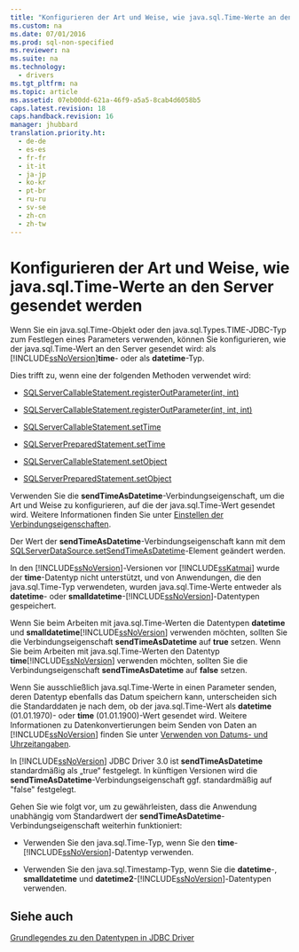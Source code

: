 ```yaml
---
title: "Konfigurieren der Art und Weise, wie java.sql.Time-Werte an den Server gesendet werden"
ms.custom: na
ms.date: 07/01/2016
ms.prod: sql-non-specified
ms.reviewer: na
ms.suite: na
ms.technology: 
  - drivers
ms.tgt_pltfrm: na
ms.topic: article
ms.assetid: 07eb00dd-621a-46f9-a5a5-8cab4d6058b5
caps.latest.revision: 18
caps.handback.revision: 16
manager: jhubbard
translation.priority.ht: 
  - de-de
  - es-es
  - fr-fr
  - it-it
  - ja-jp
  - ko-kr
  - pt-br
  - ru-ru
  - sv-se
  - zh-cn
  - zh-tw
---
```

# Konfigurieren der Art und Weise, wie java.sql.Time-Werte an den Server gesendet werden
  Wenn Sie ein java.sql.Time\-Objekt oder den java.sql.Types.TIME\-JDBC\-Typ zum Festlegen eines Parameters verwenden, können Sie konfigurieren, wie der java.sql.Time\-Wert an den Server gesendet wird: als [!INCLUDE[ssNoVersion](../content/includes/ssNoVersion_md.md)]**time**\- oder als **datetime**\-Typ.  
  
 Dies trifft zu, wenn eine der folgenden Methoden verwendet wird:  
  
-   [SQLServerCallableStatement.registerOutParameter\(int, int\)](../content/registerOutParameter-Method--int--int-.md)  
  
-   [SQLServerCallableStatement.registerOutParameter\(int, int, int\)](../content/registerOutParameter-Method--int--int--int-.md)  
  
-   [SQLServerCallableStatement.setTime](../content/setTime-Method--SQLServerCallableStatement-.md)  
  
-   [SQLServerPreparedStatement.setTime](../content/setTime-Method--SQLServerPreparedStatement-.md)  
  
-   [SQLServerCallableStatement.setObject](../content/setObject-Method--SQLServerCallableStatement-.md)  
  
-   [SQLServerPreparedStatement.setObject](../content/setObject-Method--SQLServerPreparedStatement-.md)  
  
 Verwenden Sie die **sendTimeAsDatetime**\-Verbindungseigenschaft, um die Art und Weise zu konfigurieren, auf die der java.sql.Time\-Wert gesendet wird. Weitere Informationen finden Sie unter [Einstellen der Verbindungseigenschaften](../content/Setting-the-Connection-Properties.md).  
  
 Der Wert der **sendTimeAsDatetime**\-Verbindungseigenschaft kann mit dem [SQLServerDataSource.setSendTimeAsDatetime](../content/setSendTimeAsDatetime-Method--SQLServerDataSource-.md)\-Element geändert werden.  
  
 In den [!INCLUDE[ssNoVersion](../content/includes/ssNoVersion_md.md)]\-Versionen vor [!INCLUDE[ssKatmai](../content/includes/ssKatmai_md.md)] wurde der **time**\-Datentyp nicht unterstützt, und von Anwendungen, die den java.sql.Time\-Typ verwendeten, wurden java.sql.Time\-Werte entweder als **datetime**\- oder **smalldatetime**\-[!INCLUDE[ssNoVersion](../content/includes/ssNoVersion_md.md)]\-Datentypen gespeichert.  
  
 Wenn Sie beim Arbeiten mit java.sql.Time\-Werten die Datentypen **datetime** und **smalldatetime**[!INCLUDE[ssNoVersion](../content/includes/ssNoVersion_md.md)] verwenden möchten, sollten Sie die Verbindungseigenschaft **sendTimeAsDatetime** auf **true** setzen. Wenn Sie beim Arbeiten mit java.sql.Time\-Werten den Datentyp **time**[!INCLUDE[ssNoVersion](../content/includes/ssNoVersion_md.md)] verwenden möchten, sollten Sie die Verbindungseigenschaft **sendTimeAsDatetime** auf **false** setzen.  
  
 Wenn Sie ausschließlich java.sql.Time\-Werte in einen Parameter senden, deren Datentyp ebenfalls das Datum speichern kann, unterscheiden sich die Standarddaten je nach dem, ob der java.sql.Time\-Wert als **datetime** \(01.01.1970\)\- oder **time** \(01.01.1900\)\-Wert gesendet wird. Weitere Informationen zu Datenkonvertierungen beim Senden von Daten an [!INCLUDE[ssNoVersion](../content/includes/ssNoVersion_md.md)] finden Sie unter [Verwenden von Datums\- und Uhrzeitangaben](http://go.microsoft.com/fwlink/?LinkID=145211).  
  
 In [!INCLUDE[ssNoVersion](../content/includes/ssNoVersion_md.md)] JDBC Driver 3.0 ist **sendTimeAsDatetime** standardmäßig als „true“ festgelegt. In künftigen Versionen wird die **sendTimeAsDatetime**\-Verbindungseigenschaft ggf. standardmäßig auf "false" festgelegt.  
  
 Gehen Sie wie folgt vor, um zu gewährleisten, dass die Anwendung unabhängig vom Standardwert der **sendTimeAsDatetime**\-Verbindungseigenschaft weiterhin funktioniert:  
  
-   Verwenden Sie den java.sql.Time\-Typ, wenn Sie den **time**\-[!INCLUDE[ssNoVersion](../content/includes/ssNoVersion_md.md)]\-Datentyp verwenden.  
  
-   Verwenden Sie den java.sql.Timestamp\-Typ, wenn Sie die **datetime**\-,  **smalldatetime** und **datetime2**\-[!INCLUDE[ssNoVersion](../content/includes/ssNoVersion_md.md)]\-Datentypen verwenden.  
  
## Siehe auch  
 [Grundlegendes zu den Datentypen in JDBC Driver](../content/Understanding-the-JDBC-Driver-Data-Types.md)  
  
  
